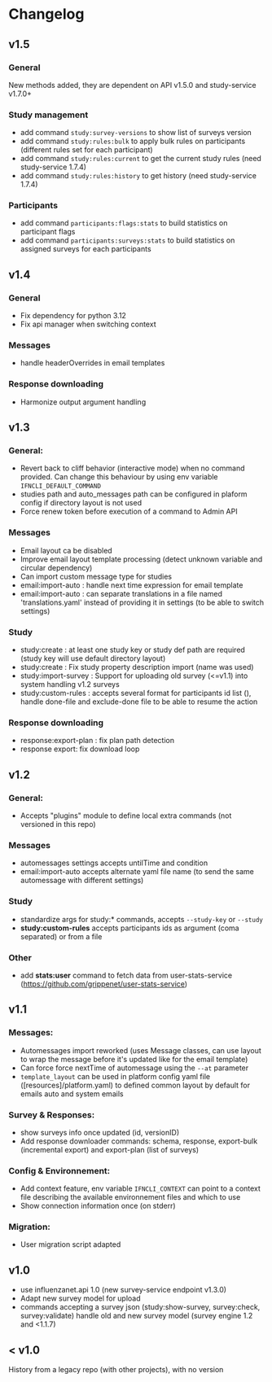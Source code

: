 


# Changelog

## v1.5

### General

New methods added, they are dependent on API v1.5.0 and study-service v1.7.0+

### Study management

- add command `study:survey-versions` to show list of surveys version
- add command `study:rules:bulk` to apply bulk rules on participants (different rules set for each participant)
- add command `study:rules:current` to get the current study rules (need study-service 1.7.4)
- add command `study:rules:history` to get history (need study-service 1.7.4)

### Participants

- add command `participants:flags:stats` to build statistics on participant flags
- add command `participants:surveys:stats` to build statistics on assigned surveys for each participants

## v1.4

### General

- Fix dependency for python 3.12
- Fix api manager when switching context

### Messages

- handle headerOverrides in email templates

### Response downloading

- Harmonize output argument handling

## v1.3

### General:

- Revert back to cliff behavior (interactive mode) when no command provided. Can change this behaviour by using env variable `IFNCLI_DEFAULT_COMMAND`
- studies path and auto_messages path can be configured in plaform config if directory layout is not used
- Force renew token before execution of a command to Admin API

### Messages

- Email layout ca be disabled
- Improve email layout template processing (detect unknown variable and circular dependency)
- Can import custom message type for studies
- email:import-auto : handle next time expression for email template
- email:import-auto : can separate translations in a file named 'translations.yaml' instead of providing it in settings (to be able to switch settings)

### Study

- study:create : at least one study key or study def path are required (study key will use default directory layout)
- study:create :  Fix study property description import (name was used)
- study:import-survey : Support for uploading  old survey (<=v1.1) into system handling v1.2 surveys
- study:custom-rules : accepts several format for participants id list (), handle done-file and exclude-done file to be able to resume the action

### Response downloading

- response:export-plan : fix plan path detection 
- response export: fix download loop

## v1.2

### General:

- Accepts "plugins" module to define local extra commands (not versioned in this repo)

### Messages

- automessages settings accepts untilTime and condition
- email:import-auto accepts alternate yaml file name (to send the same automessage with different settings)

### Study

- standardize args for study:* commands, accepts `--study-key` or `--study`
- **study:custom-rules** accepts participants ids as argument (coma separated) or from a file

### Other

- add **stats:user** command to fetch data from user-stats-service (https://github.com/grippenet/user-stats-service)

## v1.1

### Messages:

- Automessages import reworked (uses Message classes, can use layout to wrap the message before it's updated like for the email template)
- Can force force nextTime of automessage using the `--at` parameter
- `template_layout` can be used in platform config yaml file  ([resources]/platform.yaml) to defined common layout by default for emails auto and system emails

### Survey & Responses:

- show surveys info once updated (id, versionID)
- Add response downloader commands: schema, response, export-bulk (incremental export) and export-plan (list of surveys)

### Config & Environnement:

- Add context feature, env variable `IFNCLI_CONTEXT` can point to a context file describing the available environnement files and which to use
- Show connection information once (on stderr)

### Migration:

- User migration script adapted

## v1.0

- use influenzanet.api 1.0 (new survey-service endpoint v1.3.0)
- Adapt new survey model for upload
- commands accepting a survey json (study:show-survey, survey:check, survey:validate) handle old and new survey model (survey engine 1.2 and <1.1.7)

## < v1.0

History from a legacy repo (with other projects), with no version